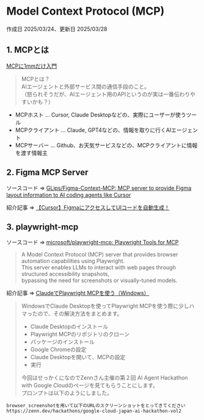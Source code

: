# Model Context Protocol (MCP)

作成日 2025/03/24、更新日 2025/03/28

## 1. MCPとは

[MCPに1mmだけ入門](https://zenn.dev/ks0318/articles/053b5bc1701c31)

> MCPとは？\
> AIエージェントと外部サービス間の通信手段のこと。\
> （怒られそうだが、AIエージェント用のAPIというのが実は一番伝わりやすいかも？）

- MCPホスト ... Cursor, Claude Desktopなどの、実際にユーザーが使うツール
- MCPクライアント ... Claude, GPT4などの、情報を取りに行くAIエージェント
- MCPサーバー ... Github、お天気サービスなどの、MCPクライアントに情報を渡す情報主

## 2. Figma MCP Server

ソースコード => [GLips/Figma-Context-MCP: MCP server to provide Figma layout information to AI coding agents like Cursor](https://github.com/GLips/Figma-Context-MCP)

紹介記事 => [【Cursor】FigmaにアクセスしてUIコードを自動生成！](https://zenn.dev/oke331/articles/97d5de75f06fb3)

## 3. playwright-mcp

ソースコード => [microsoft/playwright-mcp: Playwright Tools for MCP](https://github.com/microsoft/playwright-mcp)

> A Model Context Protocol (MCP) server that provides browser automation capabilities using Playwright.\
> This server enables LLMs to interact with web pages through structured accessibility snapshots,\
> bypassing the need for screenshots or visually-tuned models.

紹介記事 => [ClaudeでPlaywright MCPを使う（Windows）](https://zenn.dev/coco9122/articles/claude-playwright-mcp-coco9122)

> WindowsでClaude Desktopを使ってPlaywright MCPを使う際に少しハマったので、その解決方法をまとめます。
>
>- Claude Desktopのインストール
>- Playwright MCPのリポジトリのクローン
>- パッケージのインストール
>- Google Chromeの設定
>- Claude Desktopを開いて、MCPの設定
>- 実行
>
> 今回はせっかくになのでZennさん主催の第２回 AI Agent Hackathon with Google Cloudのページを見てもらうことにします。\
> プロンプトは以下のようにしました。

```text
browser_screenshotを用いて以下のURLのスクリーンショットをとってきてください
https://zenn.dev/hackathons/google-cloud-japan-ai-hackathon-vol2
```
